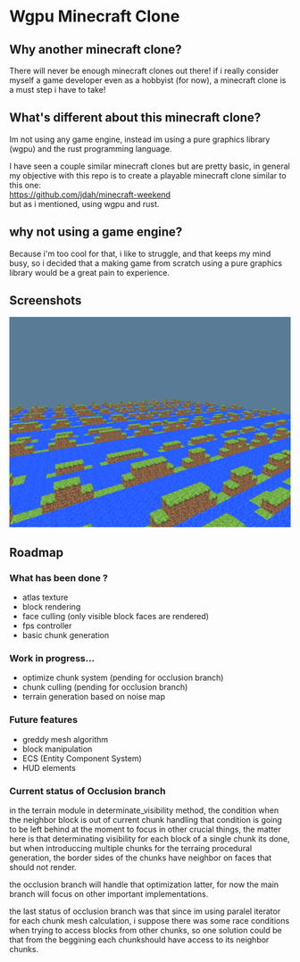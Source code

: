 # Wgpu Minecraft Clone

## Why another minecraft clone?

There will never be enough minecraft clones out there! if i really consider myself a game developer even as a hobbyist (for now), a minecraft clone is a must step i have to take!

## What's different about this minecraft clone?

Im not using any game engine, instead im using a pure graphics library (wgpu) and the rust programming language.

I have seen a couple similar minecraft clones but are pretty basic, in general my objective with this repo is to create a playable minecraft clone similar to this one:  
https://github.com/jdah/minecraft-weekend   
 but as i mentioned, using wgpu and rust.

## why not using a game engine?

Because i'm too cool for that, i like to struggle, and that keeps my mind busy, so i decided that a making game from scratch using a pure graphics library would be a great pain to experience.

## Screenshots
![Gameplay](./screenshots/1.png)



## Roadmap

### What has been done ?

* atlas texture
* block rendering
* face culling (only visible block faces are rendered)
* fps controller 
* basic chunk generation

### Work in progress...

* optimize chunk system (pending for occlusion branch)
* chunk culling (pending for occlusion branch)
* terrain generation based on noise map 

### Future features

* greddy mesh algorithm
* block manipulation
* ECS (Entity Component System)
* HUD elements

### Current status of Occlusion branch

in the terrain module in determinate_visibility method, the condition when the neighbor block is out of current chunk
handling that condition is going to be left behind at the moment to focus in other crucial things, the matter here is that
determinating visibility for each block of a single chunk its done, but when introduccing multiple chunks for the terraing procedural
generation, the border sides of the chunks have neighbor on faces that should not render.

the occlusion branch will handle that optimization latter, for now the main branch will focus on other important implementations.

the last status of occlusion branch was that since im using paralel iterator for each chunk mesh calculation, i suppose there was some race conditions
when trying to access blocks from other chunks, so one solution could be that from the beggining each chunkshould have access to its neighbor chunks.